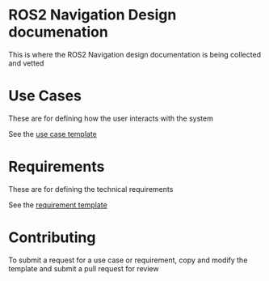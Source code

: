 # ROS2 Navigation Design documenation
This is where the ROS2 Navigation design documentation is being collected and vetted

# Use Cases
These are for defining how the user interacts with the system 

See the [use case template](use_cases/_template_use_case.md)

# Requirements
These are for defining the technical requirements

See the [requirement template](requirements/_template_requirement.md)

# Contributing
To submit a request for a use case or requirement, copy and modify the template and submit a pull request for review
